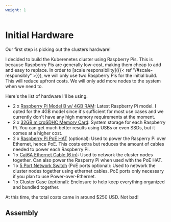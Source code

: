```yaml
---
weight: 1
---
```

# Initial Hardware
Our first step is picking out the clusters hardware!

I decided to build the Kuberenetes cluster using Raspberry Pis. This is because
Raspberry Pis are generally low-cost, making them cheap to add and easy to
replace. In order to [scale responsibility]({{< ref "/#scale-responsibly" >}}),
we will only use two Raspberry Pis for the initial build. This will reduce
upfront costs. We will only add more nodes to the system when we need to.

Here's the list of hardware I'll be using.
  - 2 x [Raspberry Pi Model B w/ 4GB
    RAM](https://www.canakit.com/raspberry-pi-4-4gb.html): Latest Raspberry
    Pi model. I opted for the 4GB model since it's sufficient for most use cases
    and we currently don't have any high memory requirements at the moment.
  - 2 x [32GB microSDHC Memory
    Card](https://www.amazon.com/gp/product/B06XWMQ81P): System storage for each
    Raspberry Pi. You can get much better results using USBs or even SSDs, but
    it comes at a higher cost.
  - 2 x [Raspberry Pi PoE
    HAT](https://www.canakit.com/raspberry-pi-poe-hat.html) (optional): Used to
    power the Rasperry Pi over Ethernet, hence PoE. This costs extra but reduces
    the amount of cables needed to power each Raspberry Pi.
  - 1 x [Cat6A Ethernet Cable (6
    in)](https://www.amazon.com/gp/product/B07957VQBJ): Used to network the
    cluster nodes together. Can also power the Rasperry Pi when used with the
    PoE HAT.
  - 1 x [5 Port Network Switch](https://www.amazon.com/gp/product/B076HZFY3F)
    (PoE ports optional): Used to network the cluster nodes together using
    ethernet cables. PoE ports only necessary if you plan to use
    Power-over-Ethernet.
  - 1 x Cluster Case (optional): Enclosure to help keep everything organized and
    bundled together.

At this time, the total costs came in around $250 USD. Not bad!

## Assembly
